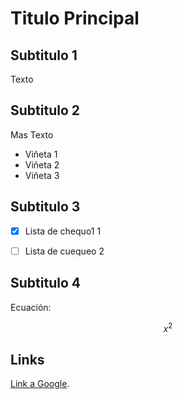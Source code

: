 # Titulo Principal 
## Subtitulo 1

Texto

## Subtitulo 2

Mas Texto

* Viñeta 1
* Viñeta 2
* Viñeta 3

## Subtitulo 3


- [x] Lista de chequo1 1

- [ ] Lista de cuequeo 2

## Subtitulo 4

Ecuación:

$$x^2$$

## Links

[Link a Google](www.google.com).
